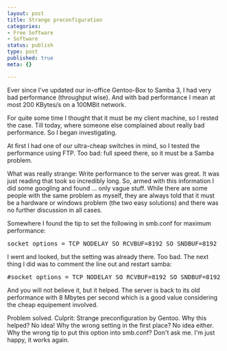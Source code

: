 ```yaml
---
layout: post
title: Strange preconfiguration
categories:
- Free Software
- Software
status: publish
type: post
published: true
meta: {}

---
```

<p>Ever since I've updated our in-office Gentoo-Box to Samba 3, I had very bad performance (throughput wise). And with bad performance I mean at most 200 KBytes/s on a 100MBit network.</p>

<p>For quite some time I thought that it must be my client machine, so I rested the case. Till today, where someone else complained about really bad performance. So I began investigating.</p>

<p>At first I had one of our ultra-cheap switches in mind, so I tested the performance using FTP. Too bad: full speed there, so it must be a Samba problem.</p>

<p>What was really strange: Write performance to the server was great. It was just reading that took so incredibly long. So, armed with this information I did some googling and found ... only vague stuff. While there are some people with the same problem as myself, they are always told that it must be a hardware or windows problem (the two easy solutions) and there was no further discussion in all cases.</p>

<p>Somewhere I found the tip to set the following in smb.conf for maximum performance:</p>

<pre class="code">socket options = TCP_NODELAY SO_RCVBUF=8192 SO_SNDBUF=8192</pre>

<p>I went and looked, but the setting was already there. Too bad. The next thing I did was to comment the line out and restart samba:</p>

<pre class="code">#socket options = TCP_NODELAY SO_RCVBUF=8192 SO_SNDBUF=8192</pre>

<p>And you will not believe it, but it helped. The server is back to its old performance with 8 Mbytes per second which is a good value considering the cheap equipement involved.</p>

<p>Problem solved. Culprit: Strange preconfiguration by Gentoo. Why this helped? No idea! Why the wrong setting in the first place? No idea either. Why the wrong tip to put this option into smb.conf? Don't ask me. I'm just happy, it works again.</p>
